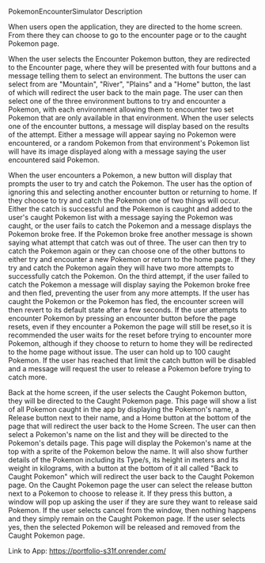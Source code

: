 PokemonEncounterSimulator Description

When users open the application, they are directed to the home screen.  From there they can choose to go to the encounter page or to the caught Pokemon page.

When the user selects the Encounter Pokemon button, they are redirected to the Encounter page, where they will be presented with four buttons and a message telling them to select an environment.
The buttons the user can select from are "Mountain", "River", "Plains" and a "Home" button, the last of which will redirect the user back to the main page.
The user can then select one of the three environment buttons to try and encounter a Pokemon, with each environment allowing them to encounter two set Pokemon that are only available in that environment.
When the user selects one of the encounter buttons, a message will display based on the results of the attempt.  Either a message will appear saying no Pokemon were encountered, or a random Pokemon from
that environment's Pokemon list will have its image displayed along with a message saying the user encountered said Pokemon.

When the user encounters a Pokemon, a new button will display that prompts the user to try and catch the Pokemon.  The user has the option of ignoring this and selecting another encounter button or returning to home.
If they choose to try and catch the Pokemon one of two things will occur.  Either the catch is successful and the Pokemon is caught and added to the user's caught Pokemon list with a message saying the Pokemon was caught,
or the user fails to catch the Pokemon and a message displays the Pokemon broke free.  If the Pokemon broke free another message is shown saying what attempt that catch was out of three.  The user can then try to catch the
Pokemon again or they can choose one of the other buttons to either try and encounter a new Pokemon or return to the home page.  If they try and catch the Pokemon again they will have two more attempts to successfully catch
the Pokemon.  On the third attempt, if the user failed to catch the Pokemon a message will display saying the Pokemon broke free and then fled, preventing the user from any more attempts.  If the user has caught the Pokemon
or the Pokemon has fled, the encounter screen will then revert to its default state after a few seconds.  If the user attempts to encounter Pokemon by pressing an encounter button before the page resets, even if they encounter
a Pokemon the page will still be reset,so it is recommended the user waits for the reset before trying to encounter more Pokemon, although if they choose to return to home they will be redirected to the home page without issue.
The user can hold up to 100 caught Pokemon.  If the user has reached that limit the catch button will be disabled and a message will request the user to release a Pokemon before trying to catch more.

Back at the home screen, if the user selects the Caught Pokemon button, they will be directed to the Caught Pokemon page.  This page will show a list of all Pokemon caught in the app by displaying the Pokemon's name,
a Release button next to their name, and a Home button at the bottom of the page that will redirect the user back to the Home Screen.
The user can then select a Pokemon's name on the list and they will be directed to the Pokemon's details page.  This page will display the Pokemon's name at the top with a sprite of the Pokemon below the name.
It will also show further details of the Pokemon including its Type/s, its height in meters and its weight in kilograms, with a button at the bottom of it all called "Back to Caught Pokemon" which 
will redirect the user back to the Caught Pokemon page.  On the Caught Pokemon page the user can select the release button next to a Pokemon to choose to release it.  If they press this button, a window will pop up asking
the user if they are sure they want to release said Pokemon.  If the user selects cancel from the window, then nothing happens and they simply remain on the Caught Pokemon page.
If the user selects yes, then the selected Pokemon will be released and removed from the Caught Pokemon page.

Link to App:  https://portfolio-s31f.onrender.com/
